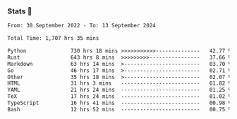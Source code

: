 ### Stats 👋
<!--START_SECTION:waka-->

```txt
From: 30 September 2022 - To: 13 September 2024

Total Time: 1,707 hrs 35 mins

Python              730 hrs 18 mins >>>>>>>>>>>--------------   42.77 %
Rust                643 hrs 8 mins  >>>>>>>>>----------------   37.66 %
Markdown            63 hrs 14 mins  >------------------------   03.70 %
Go                  46 hrs 17 mins  >------------------------   02.71 %
Other               35 hrs 18 mins  >------------------------   02.07 %
HTML                31 hrs 3 mins   -------------------------   01.82 %
YAML                21 hrs 24 mins  -------------------------   01.25 %
TeX                 17 hrs 24 mins  -------------------------   01.02 %
TypeScript          16 hrs 41 mins  -------------------------   00.98 %
Bash                12 hrs 52 mins  -------------------------   00.75 %
```

<!--END_SECTION:waka-->

<!--
**buhaytza2005/buhaytza2005** is a ✨ _special_ ✨ repository because its `README.md` (this file) appears on your GitHub profile.

Here are some ideas to get you started:

- 🔭 I’m currently working on ...
- 🌱 I’m currently learning ...
- 👯 I’m looking to collaborate on ...
- 🤔 I’m looking for help with ...
- 💬 Ask me about ...
- 📫 How to reach me: ...
- 😄 Pronouns: ...
- ⚡ Fun fact: ...
-->


